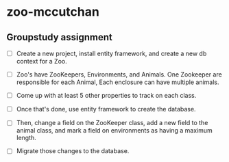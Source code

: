 # zoo-mccutchan
## Groupstudy assignment

- [ ] Create a new project, install entity framework, and create a new db context for a Zoo.

- [ ] Zoo's have ZooKeepers, Environments, and Animals.  One Zookeeper are responsible for each Animal,  Each enclosure can have multiple animals.

- [ ] Come up with at least 5 other properties to track on each class.

- [ ] Once that's done, use entity framework to create the database.

- [ ] Then, change a field on the ZooKeeper class, add a new field to the animal class, and mark a field on environments as having a maximum length.

- [ ] Migrate those changes to the database.
